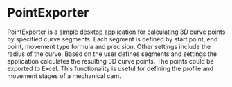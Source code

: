 # PointExporter

PointExporter is a simple desktop application for calculating 3D curve points by specified curve segments. Each segment is defined by start point, end point, movement type formula and precision. Other settings include the radius of the curve. Based on the user defines segments and settings the application calculates the resulting 3D curve points. The points could be exported to Excel.
This functionality is useful for defining the profile and movement stages of a mechanical cam.
